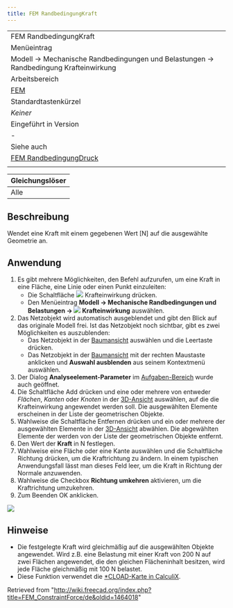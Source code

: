```yaml
---
title: FEM RandbedingungKraft
---
```

|  |
| --- |
| FEM RandbedingungKraft |
| Menüeintrag |
| Modell → Mechanische Randbedingungen und Belastungen → Randbedingung Krafteinwirkung |
| Arbeitsbereich |
| [FEM](/FEM_Workbench/de "FEM Workbench/de") |
| Standardtastenkürzel |
| *Keiner* |
| Eingeführt in Version |
| - |
| Siehe auch |
| [FEM RandbedingungDruck](/FEM_ConstraintPressure/de "FEM ConstraintPressure/de") |
|  |

| Gleichungslöser |
| --- |
| Alle |

## Beschreibung

Wendet eine Kraft mit einem gegebenen Wert [N] auf die ausgewählte Geometrie an.

## Anwendung

1. Es gibt mehrere Möglichkeiten, den Befehl aufzurufen, um eine Kraft in eine Fläche, eine Linie oder einen Punkt einzuleiten:
   * Die Schaltfläche ![](/images/FEM_ConstraintForce.svg) Krafteinwirkung drücken.
   * Den Menüeintrag **Modell → Mechanische Randbedingungen und Belastungen → ![](/images/FEM_ConstraintForce.svg) Krafteinwirkung** auswählen.
2. Das Netzobjekt wird automatisch ausgeblendet und gibt den Blick auf das originale Modell frei. Ist das Netzobjekt noch sichtbar, gibt es zwei Möglichkeiten es auszublenden:
   * Das Netzobjekt in der [Baumansicht](/Tree_view/de "Tree view/de") auswählen und die Leertaste drücken.
   * Das Netzobjekt in der [Baumansicht](/Tree_view/de "Tree view/de") mit der rechten Maustaste anklicken und **Auswahl ausblenden** aus seinem Kontextmenü auswählen.
3. Der Dialog **Analyseelement-Parameter** im [Aufgaben-Bereich](/Task_panel/de "Task panel/de") wurde auch geöffnet.
4. Die Schaltfläche Add drücken und eine oder mehrere von entweder *Flächen*, *Kanten* oder *Knoten* in der [3D-Ansicht](/3D_view/de "3D view/de") auswählen, auf die die Krafteinwirkung angewendet werden soll. Die ausgewählten Elemente erscheinen in der Liste der geometrischen Objekte.
5. Wahlweise die Schaltfläche Entfernen drücken und ein oder mehrere der ausgewählten Elemente in der [3D-Ansicht](/3D_view/de "3D view/de") abwählen. Die abgewählten Elemente der werden von der Liste der geometrischen Objekte entfernt.
6. Den Wert der **Kraft** in N festlegen.
7. Wahlweise eine Fläche oder eine Kante auswählen und die Schaltfläche Richtung drücken, um die Kraftrichtung zu ändern. In einem typischen Anwendungsfall lässt man dieses Feld leer, um die Kraft in Richtung der Normale anzuwenden.
8. Wahlweise die Checkbox **Richtung umkehren** aktivieren, um die Kraftrichtung umzukehren.
9. Zum Beenden OK anklicken.

![](/images/FEM_ConstraintForce_example.JPG)

## Hinweise

* Die festgelegte Kraft wird gleichmäßig auf die ausgewählten Objekte angewendet. Wird z.B. eine Belastung mit einer Kraft von 200 N auf zwei Flächen angewendet, die den gleichen Flächeninhalt besitzen, wird jede Fläche gleichmäßig mit 100 N belastet.
* Diese Funktion verwendet die [\*CLOAD-Karte in CalculiX](https://web.mit.edu/calculix_v2.7/CalculiX/ccx_2.7/doc/ccx/node172.html).

Retrieved from "<http://wiki.freecad.org/index.php?title=FEM_ConstraintForce/de&oldid=1464018>"